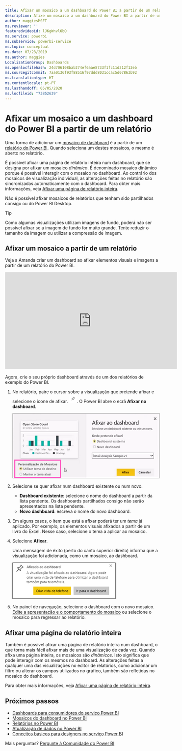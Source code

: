 ```yaml
---
title: Afixar um mosaico a um dashboard do Power BI a partir de um relatório
description: Afixe um mosaico a um dashboard do Power BI a partir de um relatório.
author: maggiesMSFT
ms.reviewer: ''
featuredvideoid: lJKgWnvl6bQ
ms.service: powerbi
ms.subservice: powerbi-service
ms.topic: conceptual
ms.date: 07/23/2019
ms.author: maggies
LocalizationGroup: Dashboards
ms.openlocfilehash: 24d706108bab274ef6aae8733f1fc11d212f13eb
ms.sourcegitcommit: 7aa0136f93f88516f97ddd8031ccac5d07863b92
ms.translationtype: HT
ms.contentlocale: pt-PT
ms.lasthandoff: 05/05/2020
ms.locfileid: "73852639"
---
```

# <a name="pin-a-tile-to-a-power-bi-dashboard-from-a-report"></a>Afixar um mosaico a um dashboard do Power BI a partir de um relatório

Uma forma de adicionar um [mosaico de dashboard](consumer/end-user-tiles.md) é a partir de um [relatório do Power BI](consumer/end-user-reports.md). Quando seleciona um destes mosaicos, o mesmo é aberto no relatório.

É possível afixar uma página de relatório inteira num dashboard, que se designa por afixar um mosaico *dinâmico*. É denominado mosaico dinâmico porque é possível interagir com o mosaico no dashboard. Ao contrário dos mosaicos de visualização individual, as alterações feitas no relatório são sincronizadas automaticamente com o dashboard. Para obter mais informações, veja [Afixar uma página de relatório inteira](#pin-an-entire-report-page).

Não é possível afixar mosaicos de relatórios que tenham sido partilhados consigo ou do Power BI Desktop. 

> [!TIP]
> Como algumas visualizações utilizam imagens de fundo, poderá não ser possível afixar se a imagem de fundo for muito grande. Tente reduzir o tamanho da imagem ou utilizar a compressão de imagem.  
> 
> 

## <a name="pin-a-tile-from-a-report"></a>Afixar um mosaico a partir de um relatório
Veja a Amanda criar um dashboard ao afixar elementos visuais e imagens a partir de um relatório do Power BI.
    

<iframe width="560" height="315" src="https://www.youtube.com/embed/lJKgWnvl6bQ" frameborder="0" allowfullscreen></iframe>

Agora, crie o seu próprio dashboard através de um dos relatórios de exemplo do Power BI.

1. No relatório, paire o cursor sobre a visualização que pretende afixar e selecione o ícone de afixar. ![Ícone de afixar](media/service-dashboard-pin-tile-from-report/pbi_pintile_small.png). O Power BI abre o ecrã **Afixar no dashboard**.
   
     ![Janela Afixar no dashboard](media/service-dashboard-pin-tile-from-report/pbi_themes2.png)
2. Selecione se quer afixar num dashboard existente ou num novo.
   
   * **Dashboard existente**: selecione o nome do dashboard a partir da lista pendente. Os dashboards partilhados consigo não serão apresentados na lista pendente.
   * **Novo dashboard**: escreva o nome do novo dashboard.
3. Em alguns casos, o item que está a afixar poderá ter um *tema* já aplicado. Por exemplo, os elementos visuais afixados a partir de um livro do Excel. Nesse caso, selecione o tema a aplicar ao mosaico.
4. Selecione **Afixar**.
   
   Uma mensagem de êxito (perto do canto superior direito) informa que a visualização foi adicionada, como um mosaico, ao dashboard.
   
   ![Mensagem de êxito](media/service-dashboard-pin-tile-from-report/pinsuccess.png)
5. No painel de navegação, selecione o dashboard com o novo mosaico. [Edite a apresentação e o comportamento do mosaico](service-dashboard-edit-tile.md) ou selecione o mosaico para regressar ao relatório.

## <a name="pin-an-entire-report-page"></a>Afixar uma página de relatório inteira
Também é possível afixar uma página de relatório inteira num dashboard, o que torna mais fácil afixar mais de uma visualização de cada vez. Quando afixa uma página inteira, os mosaicos são *dinâmicos*. Isto significa que pode interagir com os mesmos no dashboard. As alterações feitas a qualquer uma das visualizações no editor de relatórios, como adicionar um filtro ou alterar os campos utilizados no gráfico, também são refletidas no mosaico do dashboard.  

Para obter mais informações, veja [Afixar uma página de relatório inteira](service-dashboard-pin-live-tile-from-report.md).

## <a name="next-steps"></a>Próximos passos
- [Dashboards para consumidores do serviço Power BI](consumer/end-user-dashboards.md)
- [Mosaicos do dashboard no Power BI](consumer/end-user-tiles.md)
- [Relatórios no Power BI](consumer/end-user-reports.md)
- [Atualização de dados no Power BI](refresh-data.md)
- [Conceitos básicos para designers no serviço Power BI](service-basic-concepts.md)

Mais perguntas? [Pergunte à Comunidade do Power BI](https://community.powerbi.com/)

